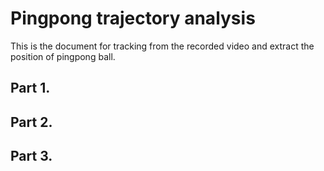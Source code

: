 # Pingpong trajectory analysis

This is the document for tracking from the recorded video and extract the position of pingpong ball.

## Part 1. 

## Part 2. 

## Part 3.